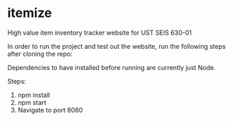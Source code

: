 # itemize
High value item inventory tracker website for UST SEIS 630-01

In order to run the project and test out the website, run the following steps after cloning the repo:

Dependencies to have installed before running are currently just Node. 

Steps:
1) npm install
2) npm start
3) Navigate to port 8080
